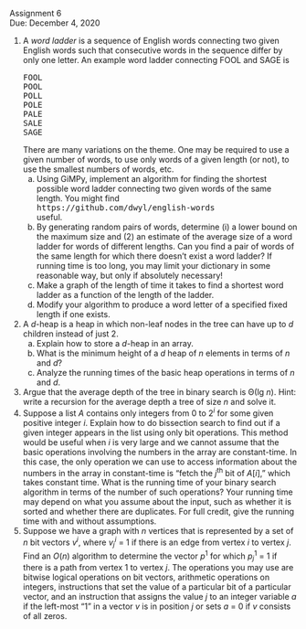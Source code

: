 <p> Assignment 6 <br>
Due: December 4, 2020 <br>

</p><ol class="enumerate" type=1><li class="li-enumerate">A <em>word ladder</em> is a sequence of English words connecting two given
English words such that consecutive words in the sequence differ by only one
letter. An example word ladder connecting FOOL and SAGE is
<pre class="verbatim">FOOL
POOL
POLL
POLE
PALE
SALE
SAGE
</pre>
There are many variations on the theme. One may be required to use a given
number of words, to use only words of a given length (or not), to use the
smallest numbers of words, etc.<ol class="enumerate" type=a><li class="li-enumerate">Using GiMPy, implement an algorithm for finding the shortest possible
word ladder connecting two given words of the same length. You might find
<div class="center">
<span style="font-family:monospace">https://github.com/dwyl/english-words</span>
</div>
useful.</li><li class="li-enumerate">By generating random pairs of words, determine (i) a lower bound on the
maximum size and (2) an estimate of the average size of a word ladder for
words of different lengths. Can you find a pair of words of the same length
for which there doesn&#X2019;t exist a word ladder? If running time is too long,
you may limit your dictionary in some reasonable way, but only if absolutely
necessary!</li><li class="li-enumerate">Make a graph of the length of time it takes to find a shortest word
ladder as a function of the length of the ladder.</li><li class="li-enumerate">Modify your algorithm to produce a word letter of a specified fixed
length if one exists.</li></ol></li><li class="li-enumerate">A <span style="font-style:italic">d</span>-heap is a heap in which non-leaf nodes in the tree can
have up to <span style="font-style:italic">d</span> children instead of just 2. <ol class="enumerate" type=a><li class="li-enumerate">Explain how to store a <span style="font-style:italic">d</span>-heap in an array.</li><li class="li-enumerate">What is the minimum height of a <span style="font-style:italic">d</span> heap of <span style="font-style:italic">n</span> elements in
terms of <span style="font-style:italic">n</span> and <span style="font-style:italic">d</span>?</li><li class="li-enumerate">Analyze the running times of the basic heap operations in terms
of <span style="font-style:italic">n</span> and <span style="font-style:italic">d</span>.</li></ol></li><li class="li-enumerate">Argue that the average depth of the tree in binary search is &#X398;(lg
<span style="font-style:italic">n</span>). Hint: write a recursion for the average depth a tree of size <span style="font-style:italic">n</span> and
solve it.</li><li class="li-enumerate">Suppose a list <span style="font-style:italic">A</span> contains only integers from 0 to 2<sup><span style="font-style:italic">i</span></sup> for some
given positive integer <span style="font-style:italic">i</span>. Explain how to do bissection search to find out
if a given integer appears in the list using only bit operations. This
method would be useful when <span style="font-style:italic">i</span> is very large and we cannot assume that the
basic operations involving the numbers in the array are constant-time. In
this case, the only operation we can use to access information about the
numbers in the array in constant-time is &#X201C;fetch the <span style="font-style:italic">j</span><sup>th</sup> bit
of <span style="font-style:italic">A</span>[<span style="font-style:italic">i</span>],&#X201D; which takes constant time. What is the running time of your
binary search algorithm in terms of the number of such operations? Your
running time may depend on what you assume about the input, such as whether
it is sorted and whether there are duplicates. For full credit, give the
running time with and without assumptions.</li><li class="li-enumerate">Suppose we have a graph with <span style="font-style:italic">n</span> vertices that is represented by
a set of <span style="font-style:italic">n</span> bit vectors <span style="font-style:italic">v</span><sup><span style="font-style:italic">i</span></sup>, where <span style="font-style:italic">v</span><sub><span style="font-style:italic">j</span></sub><sup><span style="font-style:italic">i</span></sup> = 1 if there is an
edge from vertex <span style="font-style:italic">i</span> to vertex <span style="font-style:italic">j</span>. Find an <span style="font-style:italic">O</span>(<span style="font-style:italic">n</span>) algorithm to
determine the vector <span style="font-style:italic">p</span><sup>1</sup> for which <span style="font-style:italic">p</span><sub><span style="font-style:italic">j</span></sub><sup>1</sup> = 1 if there is a path
from vertex 1 to vertex <span style="font-style:italic">j</span>. The operations you may use are
bitwise logical operations on bit vectors, arithmetic operations on
integers, instructions that set the value of a particular bit of a
particular vector, and an instruction that assigns the value <span style="font-style:italic">j</span> to
an integer variable <span style="font-style:italic">a</span> if the left-most &#X201C;1&#X201D; in a vector <span style="font-style:italic">v</span> is in
position <span style="font-style:italic">j</span> or sets <span style="font-style:italic">a</span> = 0 if <span style="font-style:italic">v</span> consists of all zeros. </li></ol>
